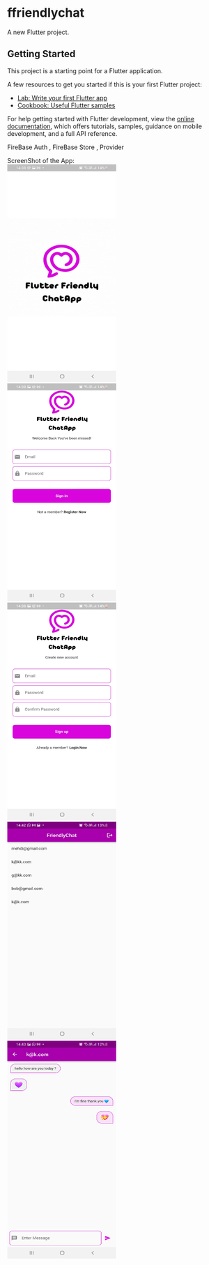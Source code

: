 # ffriendlychat

A new Flutter project.

## Getting Started

This project is a starting point for a Flutter application.

A few resources to get you started if this is your first Flutter project:

- [Lab: Write your first Flutter app](https://docs.flutter.dev/get-started/codelab)
- [Cookbook: Useful Flutter samples](https://docs.flutter.dev/cookbook)

For help getting started with Flutter development, view the
[online documentation](https://docs.flutter.dev/), which offers tutorials,
samples, guidance on mobile development, and a full API reference.

FireBase Auth , FireBase Store , Provider 

ScreenShot of the App:<br>
<img src="https://github.com/mehdigharibi/flutterFriendlyChatApp/blob/master/assets/images/1.jpg" alt="Screenshot" width="250" height="500">
<br>
<img src="https://github.com/mehdigharibi/flutterFriendlyChatApp/blob/master/assets/images/2.jpg" alt="Screenshot" width="250" height="500">
<br>
<img src="https://github.com/mehdigharibi/flutterFriendlyChatApp/blob/master/assets/images/3.jpg" alt="Screenshot" width="250" height="500">
<br>
<img src="https://github.com/mehdigharibi/flutterFriendlyChatApp/blob/master/assets/images/4.jpg" alt="Screenshot" width="250" height="500">
<br>
<img src="https://github.com/mehdigharibi/flutterFriendlyChatApp/blob/master/assets/images/5.jpg" alt="Screenshot" width="250" height="500">

